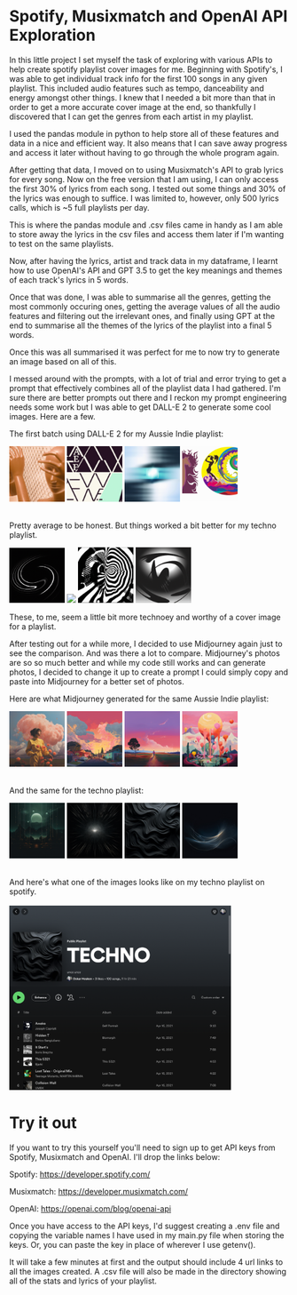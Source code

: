 # Spotify, Musixmatch and OpenAI API Exploration

In this little project I set myself the task of exploring with various APIs to help create spotify playlist cover images for me.
Beginning with Spotify's, I was able to get individual track info for the first 100 songs in any given playlist. This included audio features such as tempo, danceability and energy amongst other things.
I knew that I needed a bit more than that in order to get a more accurate cover image at the end, so thankfully I discovered that I can get the genres from each artist in my playlist.

I used the pandas module in python to help store all of these features and data in a nice and efficient way. It also means that I can save away progress and access it later without having to go through the whole program again.

After getting that data, I moved on to using Musixmatch's API to grab lyrics for every song. Now on the free version that I am using, I can only access the first 30% of lyrics from each song.
I tested out some things and 30% of the lyrics was enough to suffice. I was limited to, however, only 500 lyrics calls, which is ~5 full playlists per day.

This is where the pandas module and .csv files came in handy as I am able to store away the lyrics in the csv files and access them later if I'm wanting to test on the same playlists.

Now, after having the lyrics, artist and track data in my dataframe, I learnt how to use OpenAI's API and GPT 3.5 to get the key meanings and themes of each track's lyrics in 5 words.

Once that was done, I was able to summarise all the genres, getting the most commonly occuring ones, getting the average values of all the audio features and filtering out the irrelevant ones, and finally using GPT at the end to summarise all the themes of the lyrics of the playlist into a final 5 words.

Once this was all summarised it was perfect for me to now try to generate an image based on all of this. 

I messed around with the prompts, with a lot of trial and error trying to get a prompt that effectively combines all of the playlist data I had gathered. I'm sure there are better prompts out there and I reckon my prompt engineering needs some work but I was able to get DALL-E 2 to generate some cool images. Here are a few.

The first batch using DALL-E 2 for my Aussie Indie playlist:
<br>
<p float="left">
  <img src="provincial/img-DuvQzbcyGhJrIZzu4OelWt1E.png" width=100 />
  <img src="provincial/img-FwKy9rDvwLAcnr4mqjw6UHsL.png" width=100 />
  <img src="provincial/img-VefjVTtADjuWEpPQxNXzvxo6.png" width=100 />
  <img src="provincial/img-YoT3H1DR4s2Cd2HIMBNAg2Gk.png" width=100 />
</p>
<br>
Pretty average to be honest. But things worked a bit better for my techno playlist.
<br>
<p float="left">
  <img src="techno/1-2.png" width=100 />
  <img src="techno/2-2.png" width=100 />
  <img src="techno/3-2.png" width=100 />
  <img src="techno/4-2.png" width=100 />
</p>
These, to me, seem a little bit more technoey and worthy of a cover image for a playlist.

After testing out for a while more, I decided to use Midjourney again just to see the comparison. And was there a lot to compare. 
Midjourney's photos are so so much better and while my code still works and can generate photos, I decided to change it up to create a prompt I could simply copy and paste into Midjourney for a better set of photos.

Here are what Midjourney generated for the same Aussie Indie playlist:

<p float="left">
  <img src="provincial/1.png" width=100 />
  <img src="provincial/2.png" width=100 />
  <img src="provincial/3.png" width=100 />
  <img src="provincial/4.png" width=100 />
</p>
<br>
And the same for the techno playlist:
<br>
<p float="left">
  <img src="techno/1.png" width=100 />
  <img src="techno/2.png" width=100 />
  <img src="techno/3.png" width=100 />
  <img src="techno/4.png" width=100 />
</p>
<br>
And here's what one of the images looks like on my techno playlist on spotify.
<br>
<br>
<img src="techno/technospotify.png" width=400 />
<br>

# Try it out

If you want to try this yourself you'll need to sign up to get API keys from Spotify, Musixmatch and OpenAI.
I'll drop the links below:

Spotify: https://developer.spotify.com/

Musixmatch: https://developer.musixmatch.com/

OpenAI: https://openai.com/blog/openai-api

Once you have access to the API keys, I'd suggest creating a .env file and copying the variable names I have used in my main.py file when storing the keys.
Or, you can paste the key in place of wherever I use getenv().

It will take a few minutes at first and the output should include 4 url links to all the images created. A .csv file will also be made in the directory showing all of the stats and lyrics of your playlist.

